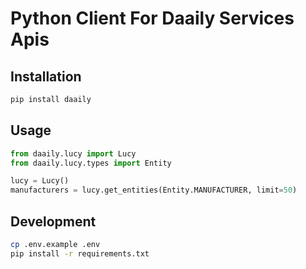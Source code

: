 # Python Client For Daaily Services Apis

## Installation

```bash
pip install daaily
```

## Usage

```python
from daaily.lucy import Lucy
from daaily.lucy.types import Entity

lucy = Lucy()
manufacturers = lucy.get_entities(Entity.MANUFACTURER, limit=50)
```

## Development

```bash
cp .env.example .env
pip install -r requirements.txt
```
